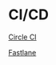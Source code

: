 # CI/CD

[Circle CI](CI%20CD%20bbb28f17549f46f395388a5f0f056178/Circle%20CI%206c0a6ef63695458bbe02e5a825d315c1.md)

[Fastlane](CI%20CD%20bbb28f17549f46f395388a5f0f056178/Fastlane%20e05b46e0c2e348b68950bd22d4a95781.md)